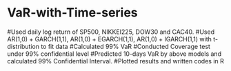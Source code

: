 # VaR-with-Time-series

#Used daily log return of SP500, NIKKEI225, DOW30 and CAC40.
#Used AR(1,0) + GARCH(1,1), AR(1,0) + EGARCH(1,1), AR(1,0) + IGARCH(1,1) with t-distribution to fit data
#Calculated 99% VaR
#Conducted Coverage test under 99% confidential level
#Predicted 10-days VaR by above models and calculated 99% Confidential Interval.
#Plotted results and written codes in R
